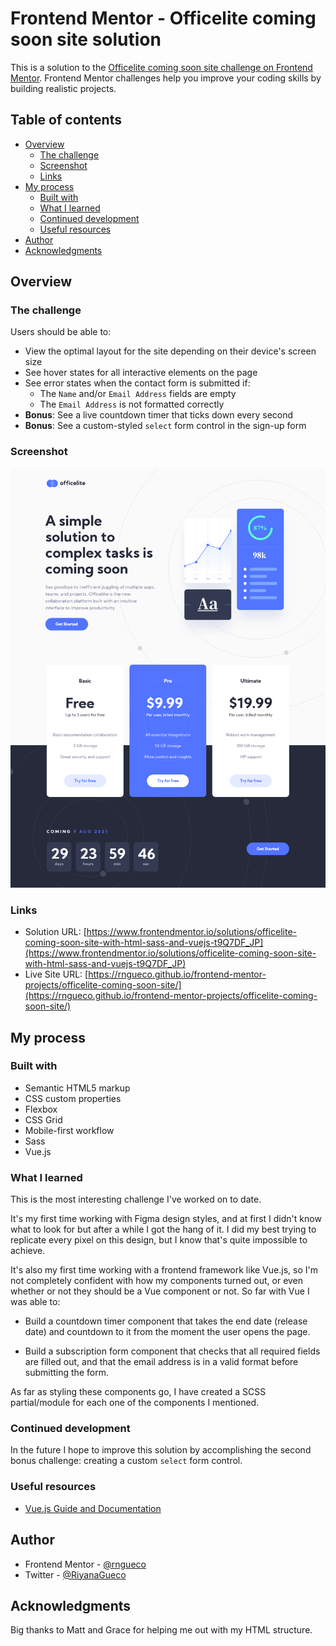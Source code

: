 # Frontend Mentor - Officelite coming soon site solution

This is a solution to the [Officelite coming soon site challenge on Frontend Mentor](https://www.frontendmentor.io/challenges/officelite-coming-soon-site-M4DIPNz8g). Frontend Mentor challenges help you improve your coding skills by building realistic projects. 

## Table of contents

- [Overview](#overview)
  - [The challenge](#the-challenge)
  - [Screenshot](#screenshot)
  - [Links](#links)
- [My process](#my-process)
  - [Built with](#built-with)
  - [What I learned](#what-i-learned)
  - [Continued development](#continued-development)
  - [Useful resources](#useful-resources)
- [Author](#author)
- [Acknowledgments](#acknowledgments)

## Overview

### The challenge

Users should be able to:

- View the optimal layout for the site depending on their device's screen size
- See hover states for all interactive elements on the page
- See error states when the contact form is submitted if:
  - The `Name` and/or `Email Address` fields are empty
  - The `Email Address` is not formatted correctly
- **Bonus**: See a live countdown timer that ticks down every second
- **Bonus**: See a custom-styled `select` form control in the sign-up form

### Screenshot

![](./assets/shared/screenshot-desktop.png)

### Links

- Solution URL: [https://www.frontendmentor.io/solutions/officelite-coming-soon-site-with-html-sass-and-vuejs-t9Q7DF_JP](https://www.frontendmentor.io/solutions/officelite-coming-soon-site-with-html-sass-and-vuejs-t9Q7DF_JP)
- Live Site URL: [https://rngueco.github.io/frontend-mentor-projects/officelite-coming-soon-site/](https://rngueco.github.io/frontend-mentor-projects/officelite-coming-soon-site/)

## My process

### Built with

- Semantic HTML5 markup
- CSS custom properties
- Flexbox
- CSS Grid
- Mobile-first workflow
- Sass
- Vue.js

### What I learned

This is the most interesting challenge I've worked on to date. 

It's my first time working with Figma design styles, and at first I didn't know what to look for but after a while I got the hang of it. I did my best trying to replicate every pixel on this design, but I know that's quite impossible to achieve.

It's also my first time working with a frontend framework like Vue.js, so I'm not completely confident with how my components turned out, or even whether or not they should be a Vue component or not. So far with Vue I was able to:
* Build a countdown timer component that takes the end date (release date) and countdown to it from the moment the user opens the page.
+ Build a subscription form component that checks that all required fields are filled out, and that the email address is in a valid format before submitting the form.

As far as styling these components go, I have created a SCSS partial/module for each one of the components I mentioned.

### Continued development

In the future I hope to improve this solution by accomplishing the second bonus challenge: creating a custom `select` form control.

### Useful resources

- [Vue.js Guide and Documentation](https://v3.vuejs.org/guide/introduction.html#what-is-vue-js)

## Author

- Frontend Mentor - [@rngueco](https://www.frontendmentor.io/profile/rngueco)
- Twitter - [@RiyanaGueco](https://www.twitter.com/RiyanaGueco)

## Acknowledgments

Big thanks to Matt and Grace for helping me out with my HTML structure.
